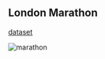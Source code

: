 ## London Marathon
[dataset](https://nrennie.rbind.io/blog/web-scraping-rvest-london-marathon/)

![marathon](https://user-images.githubusercontent.com/20558188/234387490-24f0aea9-96c6-4774-99ce-72fe08d379f9.png)

